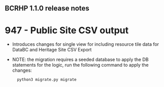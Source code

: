BCRHP 1.1.0 release notes
------------------------

# 947 - Public Site CSV output
- Introduces changes for single view for including resource tile data for DataBC and Heritage Site CSV Export
- NOTE: the migration requires a seeded database to apply the DB statements for the logic,
  run the following command to apply the changes:

        python3 migrate.py migrate

